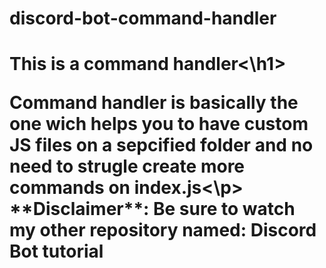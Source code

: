 # discord-bot-command-handler

<h1>This is a command handler<\h1>




<p>Command handler is basically the one wich helps you to have custom JS files on a sepcified folder and no need to strugle create more commands on index.js<\p>
**Disclaimer**: Be sure to watch my other repository named: Discord Bot tutorial
